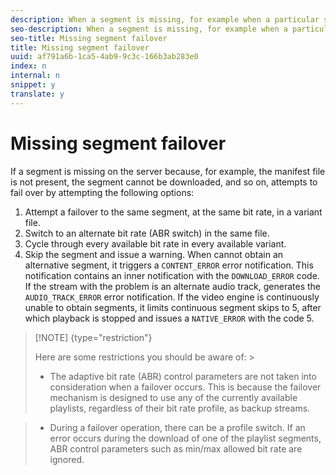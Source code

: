 ```yaml
---
description: When a segment is missing, for example when a particular segment fails to download, attempts to recover through a variety of failover attempts. If it cannot recover, it issues an error.
seo-description: When a segment is missing, for example when a particular segment fails to download, attempts to recover through a variety of failover attempts. If it cannot recover, it issues an error.
seo-title: Missing segment failover
title: Missing segment failover
uuid: af791a6b-1ca5-4ab9-9c3c-166b3ab283e0
index: n
internal: n
snippet: y
translate: y
---
```


# Missing segment failover

If a segment is missing on the server because, for example, the manifest file is not present, the segment cannot be downloaded, and so on,  <!-- PH element: phrases/primetime-sdk-name --> attempts to fail over by attempting the following options:

1. Attempt a failover to the same segment, at the same bit rate, in a variant file.
1. Switch to an alternate bit rate (ABR switch) in the same file.
1. Cycle through every available bit rate in every available variant.
1. Skip the segment and issue a warning.
When  <!-- PH element: phrases/primetime-sdk-name --> cannot obtain an alternative segment, it triggers a `CONTENT_ERROR` error notification. This notification contains an inner notification with the `DOWNLOAD_ERROR` code. If the stream with the problem is an alternate audio track,  <!-- PH element: phrases/primetime-sdk-name --> generates the `AUDIO_TRACK_ERROR` error notification. 
If the video engine is continuously unable to obtain segments, it limits continuous segment skips to 5, after which playback is stopped and  <!-- PH element: phrases/primetime-sdk-name --> issues a `NATIVE_ERROR` with the code 5. 

>[!NOTE] {type="restriction"}
>
>Here are some restrictions you should be aware of: >
>* The adaptive bit rate (ABR) control parameters are not taken into consideration when a failover occurs. This is because the failover mechanism is designed to use any of the currently available playlists, regardless of their bit rate profile, as backup streams.

>* During a failover operation, there can be a profile switch. If an error occurs during the download of one of the playlist segments, ABR control parameters such as min/max allowed bit rate are ignored.




